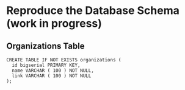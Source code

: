 # Reproduce the Database Schema (work in progress)
## Organizations Table
```
CREATE TABLE IF NOT EXISTS organizations (
  id bigserial PRIMARY KEY,
  name VARCHAR ( 100 ) NOT NULL,
  link VARCHAR ( 100 ) NOT NULL
);
```
